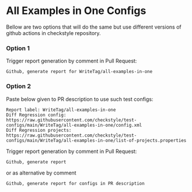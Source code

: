 # All Examples in One Configs

Bellow are two options that will do the same but use different versions
of github actions in checkstyle repository.


### Option 1
Trigger report generation by comment in Pull Request:
```
Github, generate report for WriteTag/all-examples-in-one
```

### Option 2

Paste below given to PR description to use such test configs:
```
Report label: WriteTag/all-examples-in-one
Diff Regression config: https://raw.githubusercontent.com/checkstyle/test-configs/main/WriteTag/all-examples-in-one/config.xml
Diff Regression projects: https://raw.githubusercontent.com/checkstyle/test-configs/main/WriteTag/all-examples-in-one/list-of-projects.properties
```

Trigger report generation by comment in Pull Request:
```
Github, generate report
```
or as alternative by comment
```
Github, generate report for configs in PR description
```
